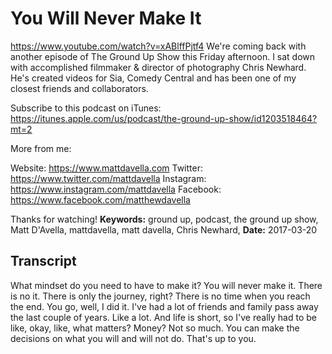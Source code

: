 # You Will Never Make It
https://www.youtube.com/watch?v=xABlffPjtf4
We're coming back with another episode of The Ground Up Show this Friday afternoon. I sat down with accomplished filmmaker & director of photography Chris Newhard. He's created videos for Sia, Comedy Central and has been one of my closest friends and collaborators.

Subscribe to this podcast on iTunes:  https://itunes.apple.com/us/podcast/the-ground-up-show/id1203518464?mt=2

More from me:

Website:  https://www.mattdavella.com
Twitter: https://www.twitter.com/mattdavella
Instagram: https://www.instagram.com/mattdavella
Facebook: https://www.facebook.com/matthewdavella

Thanks for watching!
**Keywords:** ground up, podcast, the ground up show, Matt D'Avella, mattdavella, matt davella, Chris Newhard, 
**Date:** 2017-03-20

## Transcript
 What mindset do you need to have to make it? You will never make it. There is no it. There is only the journey, right? There is no time when you reach the end. You go, well, I did it. I've had a lot of friends and family pass away the last couple of years. Like a lot. And life is short, so I've really had to be like, okay, like, what matters? Money? Not so much. You can make the decisions on what you will and will not do. That's up to you.
